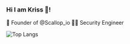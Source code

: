 ### Hi I am Kriss 👋!

🦪 Founder of @Scallop_io
👨‍💻 Security Engineer

<!-- ![Github stats](https://github-readme-stats.vercel.app/api?username=djchrisssssss&show_icons=true&theme=tokyonight) -->
![Top Langs](https://github-readme-stats.vercel.app/api/top-langs/?username=djchrisssssss&theme=tokyonight&layout=compact)
<!-- ## Contact me : 
![Gmail Badge](https://img.shields.io/badge/-kriss@scallop.io-blue?style=flat-roundedrectangle&logo=Gmail&logoColor=white&link=mailto:kriss@scallop.io) -->
<!--
**djchrisssssss/djchrisssssss** is a ✨ _special_ ✨ repository because its `README.md` (this file) appears on your GitHub profile.

Here are some ideas to get you started:

- 🔭 I’m currently working on ...
- 🌱 I’m currently learning ...
- 👯 I’m looking to collaborate on ...
- 🤔 I’m looking for help with ...
- 💬 Ask me about ...
- 📫 How to reach me: ...
- 😄 Pronouns: ...
- ⚡ Fun fact: ...
-->
